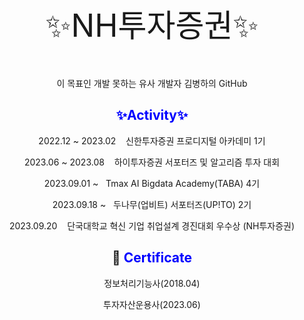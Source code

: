 

<div align="center">
<p style="font-size:50px">✨NH투자증권✨</p>이 목표인 개발 못하는 유사 개발자 김병하의 GitHub
</div>

<div align="center">
  <h2><font color="blue">✨Activity✨</font></h2>

  2022.12 ~ 2023.02&nbsp;&nbsp;&nbsp;&nbsp;신한투자증권 프로디지털 아카데미 1기 
  
  2023.06 ~ 2023.08&nbsp;&nbsp;&nbsp;&nbsp;하이투자증권 서포터즈 및 알고리즘 투자 대회 

  2023.09.01 ~&nbsp;&nbsp;&nbsp;Tmax AI Bigdata Academy(TABA) 4기

  2023.09.18 ~&nbsp;&nbsp;&nbsp;두나무(업비트) 서포터즈(UP!TO) 2기

  2023.09.20&nbsp;&nbsp;&nbsp;&nbsp;단국대학교 혁신 기업 취업설계 경진대회 우수상 (NH투자증권)
  

</div>

<div align=center><h2>📑 <font color="blue">Certificate </font></h2>

정보처리기능사(2018.04)

투자자산운용사(2023.06)
</div>
